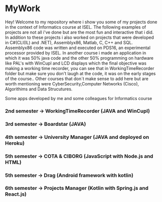 # MyWork

Hey! Welcome to my repository where i show you some of my projects done in the context of Informatics course at ISEL. The following examples of projects are not all i've done but are the most fun and interactive that i did. In addition to these projects i also worked on projects that were developed in C#(CLI(IL) and .NET), Assemblyx86, Matlab, C, C++ and SQL. Assemblyx86 code was written and executed on PDS16, an experimental processor provided by ISEL. In another course i made an application in which it was 50% java code and the other 50% programming on hardware like PAL's with WinCupl and LCD displays which the final objective was making a working time recorder, you can see that in WorkingTimeRecorder folder but make sure you don't laugh at the code, it was on the early stages of the course.. 
Other courses that don´t make sense to add here but are worth mentioning were CyberSecurity,Computer Networks (Cisco), Algorithims and Data Strucutures. 

Some apps developed by me and some colleagues for Informatics course

### 2nd semester -> WorkingTimeRecorder (JAVA and WinCupl)
### 3rd semester -> Boardstar (JAVA)
### 4th semester -> University Manager (JAVA and deployed on Heroku)
### 5th semester -> COTA & CIBORG (JavaScript with Node.js and HTML)
### 5th semester -> Drag (Android framework with kotlin)
### 6th semester -> Projects Manager (Kotlin with Spring.js and React.js)
